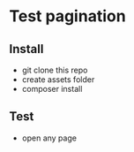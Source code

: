 Test pagination
=================


Install
------------------

- git clone this repo
- create assets folder
- composer install



Test
------------------

- open any page
